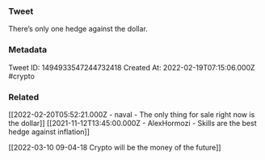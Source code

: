 ### Tweet
There’s only one hedge against the dollar.

### Metadata
Tweet ID: 1494933547244732418
Created At: 2022-02-19T07:15:06.000Z
#crypto

### Related
[[2022-02-20T05:52:21.000Z - naval - The only thing for sale right now is the dollar]]
[[2021-11-12T13:45:00.000Z - AlexHormozi - Skills are the best hedge against inflation]]

[[2022-03-10 09-04-18 Crypto will be the money of the future]]

